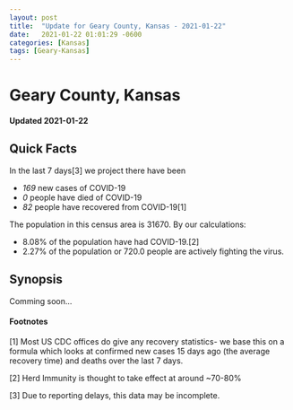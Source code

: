 ```yaml
---
layout: post
title:  "Update for Geary County, Kansas - 2021-01-22"
date:   2021-01-22 01:01:29 -0600
categories: [Kansas]
tags: [Geary-Kansas]
---
```


# Geary County, Kansas
#### Updated 2021-01-22

## Quick Facts

In the last 7 days[3] we project there have been
- *169* new cases of COVID-19
- *0* people have died of COVID-19
- *82* people have recovered from COVID-19[1]

The population in this census area is 31670. By our calculations:
- 8.08% of the population have had COVID-19.[2]
- 2.27% of the population or 720.0 people are actively fighting the virus.

## Synopsis

Comming soon...


#### Footnotes

[1] Most US CDC offices do give any recovery statistics- we base this on a formula which looks at confirmed new cases
15 days ago (the average recovery time) and deaths over the last 7 days.

[2] Herd Immunity is thought to take effect at around ~70-80%

[3] Due to reporting delays, this data may be incomplete.
 
    